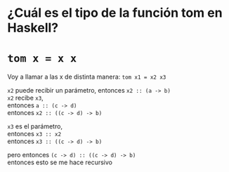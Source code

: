 # ¿Cuál es el tipo de la función tom en Haskell?
# `tom x = x x`

Voy a llamar a las x de distinta manera:
`tom x1 = x2 x3`


`x2` puede recibir un parámetro, entonces `x2 :: (a -> b)`  
`x2` recibe `x3`,  
  entonces `a :: (c -> d)`  
  entonces `x2 :: ((c -> d) -> b)`  

`x3` es el parámetro,  
  entonces `x3 :: x2`  
  entonces `x3 :: ((c -> d) -> b)`  

pero entonces `(c -> d) :: ((c -> d) -> b)`  
entonces esto se me hace recursivo
